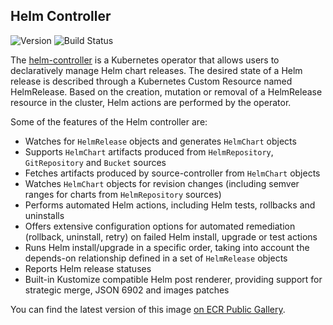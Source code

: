 ## **Helm Controller**
![Version](https://img.shields.io/badge/version-v0.10.1-blue)
![Build Status](https://codebuild.us-west-2.amazonaws.com/badges?uuid=eyJlbmNyeXB0ZWREYXRhIjoiS045T05yUXhCRzNPeXZwczkwcjgrbm8wOWJmSXZ6dll3eHBlVTV3bERUSlhadlRyOGE1Q1AzeWpEQTlvN2RISG9MNnMrMGRmOG1FZ2N2d0Nxc0l0b2UwPSIsIml2UGFyYW1ldGVyU3BlYyI6IlpJMTJ1cUxhdzc4bWlqNFUiLCJtYXRlcmlhbFNldFNlcmlhbCI6MX0%3D&branch=main)

The [helm-controller](https://github.com/fluxcd/helm-controller) is a Kubernetes operator that allows users to declaratively manage Helm chart releases. The desired state of a Helm release is described through a Kubernetes Custom Resource named HelmRelease. Based on the creation, mutation or removal of a HelmRelease resource in the cluster, Helm actions are performed by the operator.

Some of the features of the Helm controller are:

* Watches for `HelmRelease` objects and generates `HelmChart` objects
* Supports `HelmChart` artifacts produced from `HelmRepository`, `GitRepository` and `Bucket` sources
* Fetches artifacts produced by source-controller from `HelmChart` objects
* Watches `HelmChart` objects for revision changes (including semver ranges for charts from `HelmRepository` sources)
* Performs automated Helm actions, including Helm tests, rollbacks and uninstalls
* Offers extensive configuration options for automated remediation (rollback, uninstall, retry) on failed Helm install, upgrade or test actions
* Runs Helm install/upgrade in a specific order, taking into account the depends-on relationship defined in a set of `HelmRelease` objects
* Reports Helm release statuses
* Built-in Kustomize compatible Helm post renderer, providing support for strategic merge, JSON 6902 and images patches

You can find the latest version of this image [on ECR Public Gallery](https://gallery.ecr.aws/eks-anywhere/fluxcd/helm-controller).
